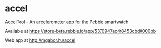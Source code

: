 # accel
AccelTool - An accelerometer app for the Pebble smartwatch

Available at https://store-beta.rebble.io/app/5370947ac4f8453cbd0000bb

Web app at http://mgabor.hu/accel
